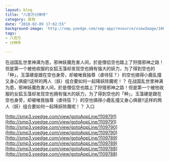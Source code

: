 ```yaml
---
layout: blog
title: "八百万讨神传"
category: 其他
date: "2018-02-09 17:02:55"
background-image: 'http://smp.yoedge.com/smp-app/resource/viewImage/1003804appline.png'
tags:
- 八百万
- 讨神传

---
```

在战国乱世里神满为患，邪神妖魔危害人间，於是僧侣空也踏上了狩猎邪神之路！但是第一个被他收服的女狐玉藻却发现空也拥有强大的妖力，为了得到空也的「种」，玉藻硬是跟在空也身旁，却被唯我独尊（虐待狂？）的空也搞得小鹿乱撞又身心俱疲!!这样的两人（妖）组合要如何一起降妖除魔呢！？
在战国乱世里神满为患，邪神妖魔危害人间，於是僧侣空也踏上了狩猎邪神之路！但是第一个被他收服的女狐玉藻却发现空也拥有强大的妖力，为了得到空也的「种」，玉藻硬是跟在空也身旁，却被唯我独尊（虐待狂？）的空也搞得小鹿乱撞又身心俱疲!!这样的两人（妖）组合要如何一起降妖除魔呢！？
入口

[http://smp3.yoedge.com/view/gotoAppLine/1109791](http://smp3.yoedge.com/view/gotoAppLine/1109791)
[http://smp3.yoedge.com/view/gotoAppLine/1109790](http://smp3.yoedge.com/view/gotoAppLine/1109790)
[http://smp3.yoedge.com/view/gotoAppLine/1109789](http://smp3.yoedge.com/view/gotoAppLine/1109789)
[http://smp3.yoedge.com/view/gotoAppLine/1109788](http://smp3.yoedge.com/view/gotoAppLine/1109788)

        
